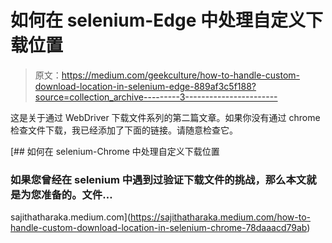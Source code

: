 # 如何在 selenium-Edge 中处理自定义下载位置

> 原文：<https://medium.com/geekculture/how-to-handle-custom-download-location-in-selenium-edge-889af3c5f188?source=collection_archive---------3----------------------->

这是关于通过 WebDriver 下载文件系列的第二篇文章。如果你没有通过 chrome 检查文件下载，我已经添加了下面的链接。请随意检查它。

[](https://sajithatharaka.medium.com/how-to-handle-custom-download-location-in-selenium-chrome-78daaacd79ab) [## 如何在 selenium-Chrome 中处理自定义下载位置

### 如果您曾经在 selenium 中遇到过验证下载文件的挑战，那么本文就是为您准备的。文件…

sajithatharaka.medium.com](https://sajithatharaka.medium.com/how-to-handle-custom-download-location-in-selenium-chrome-78daaacd79ab)